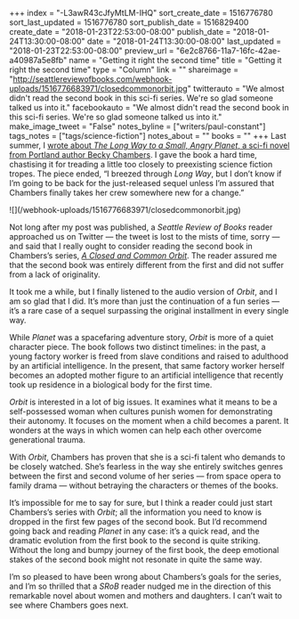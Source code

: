 +++
index = "-L3awR43cJfyMtLM-IHQ"
sort_create_date = 1516776780
sort_last_updated = 1516776780
sort_publish_date = 1516829400
create_date = "2018-01-23T22:53:00-08:00"
publish_date = "2018-01-24T13:30:00-08:00"
date = "2018-01-24T13:30:00-08:00"
last_updated = "2018-01-23T22:53:00-08:00"
preview_url = "6e2c8766-11a7-16fc-42ae-a40987a5e8fb"
name = "Getting it right the second time"
title = "Getting it right the second time"
type = "Column"
link = ""
shareimage = "http://seattlereviewofbooks.com/webhook-uploads/1516776683971/closedcommonorbit.jpg"
twitterauto = "We almost didn't read the second book in this sci-fi series. We're so glad someone talked us into it."
facebookauto = "We almost didn't read the second book in this sci-fi series. We're so glad someone talked us into it."
make_image_tweet = "False"
notes_byline = ["writers/paul-constant"]
tags_notes = ["tags/science-fiction"]
notes_about = ""
books = ""
+++
Last summer, I [wrote about *The Long Way to a Small, Angry Planet*, a sci-fi novel from Portland author Becky Chambers](http://www.seattlereviewofbooks.com/notes/2017/07/18/to-boldly-go-where-someone-else-has-gone-before/). I gave the book a hard time, chastising it for treading a little too closely to preexisting science fiction tropes. The piece ended, “I breezed through *Long Way*, but I don’t know if I’m going to be back for the just-released sequel unless I’m assured that Chambers finally takes her crew somewhere new for a change.”

<p class="image-left">![](/webhook-uploads/1516776683971/closedcommonorbit.jpg)</p>

Not long after my post was published, a *Seattle Review of Books* reader approached us on Twitter — the tweet is lost to the mists of time, sorry — and said that I really ought to consider reading the second book in Chambers’s series, [*A Closed and Common Orbit*](https://www.indiebound.org/book/9780062569400). The reader assured me that the second book was entirely different from the first and did not suffer from a lack of originality.

It took me a while, but I finally listened to the audio version of *Orbit*, and I am so glad that I did. It’s more than just the continuation of a fun series — it’s a rare case of a sequel surpassing the original installment in every single way.

While *Planet* was a spacefaring adventure story, *Orbit* is more of a quiet character piece. The book follows two distinct timelines: in the past, a young factory worker is freed from slave conditions and raised to adulthood by an artificial intelligence. In the present, that same factory worker herself becomes an adopted mother figure to an artificial intelligence that recently took up residence in a biological body for the first time.

*Orbit* is interested in a lot of big issues. It examines what it means to be a self-possessed woman when cultures punish women for demonstrating their autonomy. It focuses on the moment when a child becomes a parent. It wonders at the ways in which women can help each other overcome generational trauma. 

With *Orbit*, Chambers has proven that she is a sci-fi talent who demands to be closely watched. She’s fearless in the way she entirely switches genres between the first and second volume of her series — from space opera to family drama — without betraying the characters or themes of the books. 

It’s impossible for me to say for sure, but I think a reader could just start Chambers’s series with *Orbit*; all the information you need to know is dropped in the first few pages of the second book. But I’d recommend going back and reading *Planet* in any case: it’s a quick read, and the dramatic evolution from the first book to the second is quite striking. Without the long and bumpy journey of the first book, the deep emotional stakes of the second book might not resonate in quite the same way. 

I’m so pleased to have been wrong about Chambers’s goals for the series, and I’m so thrilled that a *SRoB* reader nudged me in the direction of this remarkable novel about women and mothers and daughters. I can’t wait to see where Chambers goes next.


